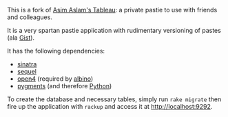 This is a fork of [Asim Aslam's Tableau](http://github.com/asim/tableau): a private pastie to use with friends and colleagues.

It is a very spartan pastie application with rudimentary versioning of pastes (ala [Gist](http://gist.github.com/)).

It has the following dependencies:

* [sinatra](http://www.sinatrarb.com)
* [sequel](http://sequel.rubyforge.org/)
* [open4](http://raa.ruby-lang.org/project/open4/) (required by [albino](http://github.com/github/albino))
* [pygments](http://pygments.org/) (and therefore [Python](http://www.python.org/))

To create the database and necessary tables, simply run `rake migrate` then fire up the application with `rackup` and access it at [http://localhost:9292](http://localhost:9292).


